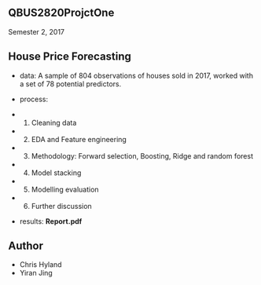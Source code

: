 ## QBUS2820ProjctOne 
Semester 2, 2017 

## House Price Forecasting
- data: A sample of 804 observations of houses sold in 2017, worked with a set of 78 potential predictors.
- process: 
- 1) Cleaning data
- 2) EDA and Feature engineering
- 3) Methodology: Forward selection, Boosting, Ridge and random forest 
- 4) Model stacking
- 5) Modelling evaluation
- 6) Further discussion
          
- results: **Report.pdf**


## Author
- Chris Hyland
- Yiran Jing
